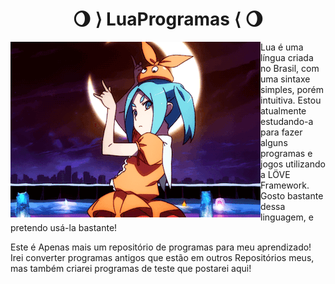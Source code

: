 <h1 align="center">🌖 ⟩ LuaProgramas ⟨ 🌖</h1>
<img align="left" src="./ononoki.gif">

 Lua é uma língua criada no Brasil, com uma sintaxe simples, porém intuitiva. Estou atualmente estudando-a para fazer alguns programas e jogos utilizando a LÖVE Framework. Gosto bastante dessa linguagem, e pretendo usá-la bastante!
 
 
Este é Apenas mais um repositório de programas para meu aprendizado! Irei converter programas antigos que estão em outros Repositórios meus, mas também criarei programas de teste que postarei aqui!

